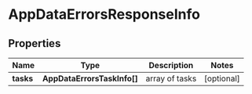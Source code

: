 # AppDataErrorsResponseInfo

## Properties

| Name | Type | Description | Notes |
|------------ | ------------- | ------------- | -------------|
**tasks** | **AppDataErrorsTaskInfo[]** | array of tasks |[optional]|